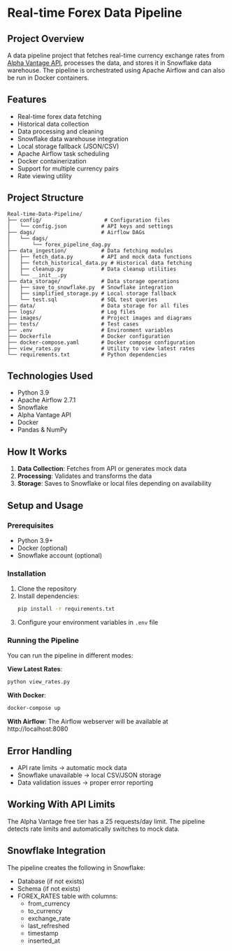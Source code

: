 # Real-time Forex Data Pipeline

## Project Overview
A data pipeline project that fetches real-time currency exchange rates from [Alpha Vantage API](https://www.alphavantage.co), processes the data, and stores it in Snowflake data warehouse. The pipeline is orchestrated using Apache Airflow and can also be run in Docker containers.

## Features
- Real-time forex data fetching
- Historical data collection
- Data processing and cleaning
- Snowflake data warehouse integration
- Local storage fallback (JSON/CSV)
- Apache Airflow task scheduling
- Docker containerization
- Support for multiple currency pairs
- Rate viewing utility

## Project Structure
```
Real-time-Data-Pipeline/
├── config/                    # Configuration files
│   └── config.json           # API keys and settings
├── dags/                     # Airflow DAGs
│   └── dags/
│       └── forex_pipeline_dag.py
├── data_ingestion/           # Data fetching modules
│   ├── fetch_data.py         # API and mock data functions
│   ├── fetch_historical_data.py # Historical data fetching
│   ├── cleanup.py            # Data cleanup utilities
│   └── __init__.py
├── data_storage/             # Data storage operations
│   ├── save_to_snowflake.py  # Snowflake integration
│   ├── simplified_storage.py # Local storage fallback
│   └── test.sql              # SQL test queries
├── data/                     # Data storage for all files
├── logs/                     # Log files
├── images/                   # Project images and diagrams
├── tests/                    # Test cases
├── .env                      # Environment variables
├── Dockerfile                # Docker configuration
├── docker-compose.yaml       # Docker compose configuration
├── view_rates.py             # Utility to view latest rates
└── requirements.txt          # Python dependencies
```

## Technologies Used
- Python 3.9
- Apache Airflow 2.7.1
- Snowflake
- Alpha Vantage API
- Docker
- Pandas & NumPy

## How It Works
1. **Data Collection**: Fetches from API or generates mock data
2. **Processing**: Validates and transforms the data
3. **Storage**: Saves to Snowflake or local files depending on availability

## Setup and Usage

### Prerequisites
- Python 3.9+
- Docker (optional)
- Snowflake account (optional)

### Installation
1. Clone the repository
2. Install dependencies:
   ```bash
   pip install -r requirements.txt
   ```
3. Configure your environment variables in `.env` file

### Running the Pipeline
You can run the pipeline in different modes:

**View Latest Rates**:
```bash
python view_rates.py
```

**With Docker**:
```bash
docker-compose up
```

**With Airflow**:
The Airflow webserver will be available at http://localhost:8080

## Error Handling
- API rate limits → automatic mock data
- Snowflake unavailable → local CSV/JSON storage
- Data validation issues → proper error reporting

## Working With API Limits
The Alpha Vantage free tier has a 25 requests/day limit.
The pipeline detects rate limits and automatically switches to mock data.

## Snowflake Integration
The pipeline creates the following in Snowflake:
- Database (if not exists)
- Schema (if not exists)
- FOREX_RATES table with columns:
  - from_currency
  - to_currency
  - exchange_rate
  - last_refreshed
  - timestamp
  - inserted_at

